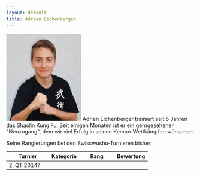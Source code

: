 ```yaml
---
layout: default
title: Adrien Eichenberger
---
```


<img class="ifloat-left" src="/images/adrien-eichenberger.jpg" alt="Adrien Eichenberger" width="200px">
Adrien Eichenberger trainiert seit 5 Jahren das Shaolin Kung Fu. Seit einigen Monaten ist er ein gerngesehener "Neuzugang", dem wir viel Erfolg in seinen Kempo-Wettkämpfen wünschen.


Seine Rangierungen bei den Swisswushu-Turnieren bisher:
<table> 
	<thead> 
		<tr> 
			<th width="100">Turnier</th> 
			<th>Kategorie</th> 
			<th width="80">Rang</th> 
			<th width="50">Bewertung</th> 
		</tr> 
	</thead> 
	<tbody> 
		<tr> 
			<td>2. QT 2014?</td> 
			<td></td> 
			<td></td> 
			<td></td> 
		</tr> 
	</tbody>
</table>